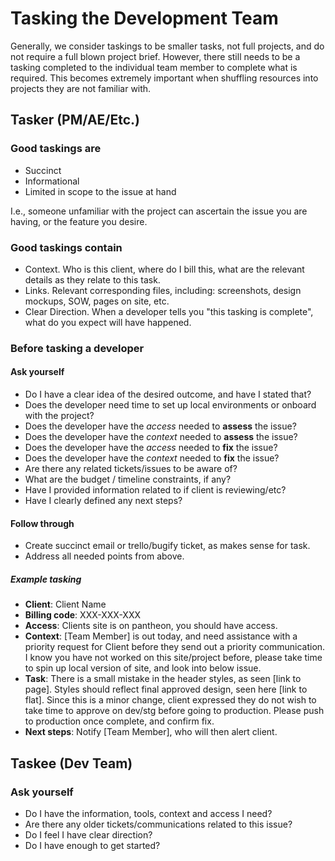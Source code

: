 # Tasking the Development Team

Generally, we consider taskings to be smaller tasks, not full projects, and do not require a full blown project brief. However, there still needs to be a tasking completed to the individual team member to complete what is required. This becomes extremely important when shuffling resources into projects they are not familiar with.

## Tasker (PM/AE/Etc.)

### Good taskings are

- Succinct
- Informational
- Limited in scope to the issue at hand

I.e., someone unfamiliar with the project can ascertain the issue you are having, or the feature you desire.

### Good taskings contain

- Context. Who is this client, where do I bill this, what are the relevant details as they relate to this task.
- Links. Relevant corresponding files, including: screenshots, design mockups, SOW, pages on site, etc.
- Clear Direction. When a developer tells you "this tasking is complete", what do you expect will have happened.

### Before tasking a developer

#### Ask yourself

- Do I have a clear idea of the desired outcome, and have I stated that?
- Does the developer need time to set up local environments or onboard with the project?
- Does the developer have the *access* needed to **assess** the issue?
- Does the developer have the *context* needed to **assess** the issue?
- Does the developer have the *access* needed to **fix** the issue?
- Does the developer have the *context* needed to **fix** the issue?
- Are there any related tickets/issues to be aware of?
- What are the budget / timeline constraints, if any?
- Have I provided information related to if client is reviewing/etc?
- Have I clearly defined any next steps?

#### Follow through

- Create succinct email or trello/bugify ticket, as makes sense for task.
- Address all needed points from above.

##### Example tasking

- **Client**: Client Name
- **Billing code**: XXX-XXX-XXX
- **Access**: Clients site is on pantheon, you should have access.
- **Context**: [Team Member] is out today, and need assistance with a priority request for Client before they send out a priority communication. I know you have not worked on this site/project before, please take time to spin up local version of site, and look into below issue.
- **Task**: There is a small mistake in the header styles, as seen [link to page]. Styles should reflect final approved design, seen here [link to flat]. Since this is a minor change, client expressed they do not wish to take time to approve on dev/stg before going to production. Please push to production once complete, and confirm fix.
- **Next steps**: Notify [Team Member], who will then alert client.

## Taskee (Dev Team)

### Ask yourself

- Do I have the information, tools, context and access I need?
- Are there any older tickets/communications related to this issue?
- Do I feel I have clear direction?
- Do I have enough to get started?
